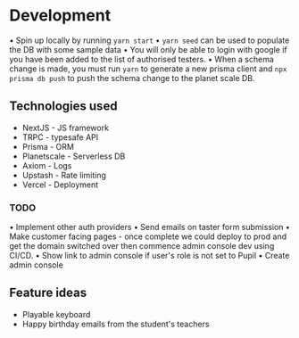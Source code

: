 # Development

• Spin up locally by running `yarn start`
• `yarn seed` can be used to populate the DB with some sample data
• You will only be able to login with google if you have been added to the list of authorised testers.
• When a schema change is made, you must run `yarn` to generate a new prisma client and `npx prisma db push` to push the schema change to the planet scale DB.

## Technologies used
- NextJS - JS framework
- TRPC - typesafe API
- Prisma - ORM
- Planetscale - Serverless DB
- Axiom - Logs
- Upstash - Rate limiting
- Vercel - Deployment


### TODO
• Implement other auth providers
• Send emails on taster form submission
• Make customer facing pages - once complete we could deploy to prod and get the domain switched over then commence admin console dev using CI/CD.
• Show link to admin console if user's role is not set to Pupil
• Create admin console

## Feature ideas

- Playable keyboard
- Happy birthday emails from the student's teachers